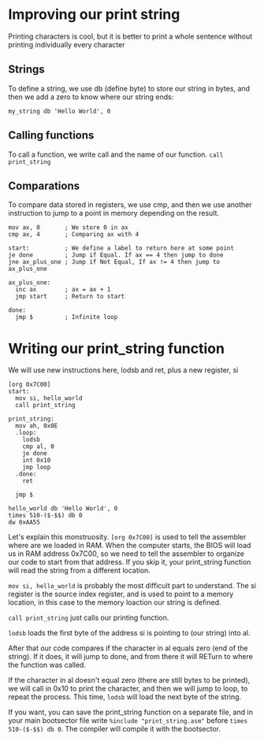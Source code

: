 # Improving our print string

Printing characters is cool, but it is better to print a whole sentence without printing individually every character

## Strings
To define a string, we use db (define byte) to store our string in bytes, and then we add a zero to know where our string ends:

``my_string db 'Hello World', 0``

## Calling functions
To call a function, we write call and the name of our function. ``call print_string``

## Comparations

To compare data stored in registers, we use cmp, and then we use another instruction to jump to a point in memory depending on the result.
```
mov ax, 0       ; We store 0 in ax
cmp ax, 4       ; Comparing ax with 4

start:          ; We define a label to return here at some point
je done         ; Jump if Equal. If ax == 4 then jump to done
jne ax_plus_one ; Jump if Not Equal, If ax != 4 then jump to ax_plus_one

ax_plus_one:    
  inc ax        ; ax = ax + 1
  jmp start     ; Return to start
  
done:
  jmp $         ; Infinite loop
```
# Writing our print_string function
We will use new instructions here, lodsb and ret, plus a new register, si
```
[org 0x7C00]
start:
  mov si, hello_world
  call print_string
  
print_string:
  mov ah, 0x0E
  .loop:
    lodsb
    cmp al, 0
    je done
    int 0x10
    jmp loop
  .done:
    ret
    
  jmp $
    
hello_world db 'Hello World', 0
times 510-($-$$) db 0
dw 0xAA55
```

Let's explain this monstruosity. ``[org 0x7C00]`` is used to tell the assembler where are we loaded in RAM. When the computer starts, the BIOS will load us in RAM address 0x7C00, so we need to tell the assembler to organize our code to start from that address. If you skip it, your print_string function will read the string from a different location.

``mov si, hello_world`` is probably the most difficult part to understand. The si register is the source index register, and is used to point to a memory location, in this case to the memory loaction our string is defined.

``call print_string`` just calls our printing function.

``lodsb`` loads the first byte of the address si is pointing to (our string) into al.

After that our code compares if the character in al equals zero (end of the string). If it does, it will jump to done, and from there it will RETurn to where the function was called.

If the character in al doesn't equal zero (there are still bytes to be printed), we will call in 0x10 to print the character, and then we will jump to loop, to repeat the process. This time, ``lodsb`` will load the next byte of the string.

If you want, you can save the print_string function on a separate file, and in your main bootsector file write ``%include "print_string.asm"`` before ``times 510-($-$$) db 0``. The compiler will compile it with the bootsector.
